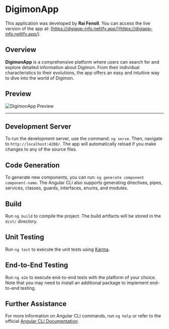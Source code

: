 # DigimonApp

This application was developed by **Rai Fenoll**. You can access the live version of the app at: 
[https://digiapp-info.netlify.app/](https://digiapp-info.netlify.app/).

## Overview

**DigimonApp** is a comprehensive platform where users can search for and explore detailed information about Digimon. From their individual characteristics to their evolutions, the app offers an easy and intuitive way to dive into the world of Digimon.

## Preview

![DigimonApp Preview](https://i.ibb.co/HrY30V8/Captura.png)

---

## Development Server

To run the development server, use the command: `ng serve`. Then, navigate to `http://localhost:4200/`. The app will automatically reload if you make changes to any of the source files.

## Code Generation

To generate new components, you can run: `ng generate component component-name`. The Angular CLI also supports generating directives, pipes, services, classes, guards, interfaces, enums, and modules.

## Build

Run `ng build` to compile the project. The build artifacts will be stored in the `dist/` directory.

## Unit Testing

Run `ng test` to execute the unit tests using [Karma](https://karma-runner.github.io).

## End-to-End Testing

Run `ng e2e` to execute end-to-end tests with the platform of your choice. Note that you may need to install an additional package to implement end-to-end testing.

## Further Assistance

For more information on Angular CLI commands, run `ng help` or refer to the official [Angular CLI Documentation](https://angular.io/cli).
